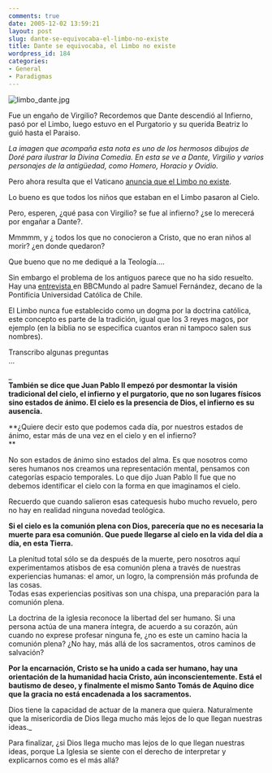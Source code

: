 ```yaml
---
comments: true
date: 2005-12-02 13:59:21
layout: post
slug: dante-se-equivocaba-el-limbo-no-existe
title: Dante se equivocaba, el Limbo no existe
wordpress_id: 184
categories:
- General
- Paradigmas
---
```


![limbo_dante.jpg](http://www.lnds.net/images/limbo_dante.jpg)

Fue un engaño de Virgilio? Recordemos que Dante descendió al Infierno, pasó por el Limbo, luego estuvo en el Purgatorio y su querida Beatriz lo guió hasta el Paraiso.

_La imagen que acompaña esta nota es uno de los hermosos dibujos de Doré para ilustrar la Divina Comedia. En esta se ve a Dante, Virgilio y varios personajes de la antigüedad, como Homero, Horacio y Ovidio._

Pero ahora resulta que el Vaticano [anuncia que el Limbo no existe](http://eltiempo.terra.com.co/vidadehoy/30denoviembrede2005/ARTICULO-WEB-_NOTA_INTERIOR-2634981.html).

Lo bueno es que todos los niños que estaban en el Limbo pasaron al Cielo.

Pero, esperen, ¿qué pasa con Virgilio? se fue al infierno? ¿se lo merecerá por engañar a Dante?.

Mmmmm, y ¿ todos los que no conocieron a Cristo, que no eran niños al morir? ¿en donde quedaron?

Que bueno que no me dediqué a la Teología....

Sin embargo el problema de los antiguos parece que no ha sido resuelto.  
Hay una [entrevista ](http://news.bbc.co.uk/hi/spanish/misc/newsid_4486000/4486152.stm)en BBCMundo al padre Samuel Fernández, decano de la Pontificia Universidad Católica de Chile.

El Limbo nunca fue establecido como un dogma por la doctrina católica, este concepto es parte de la tradición, igual que los 3 reyes magos, por ejemplo (en la biblia no se especifica cuantos eran ni tampoco salen sus nombres).

Transcribo algunas preguntas  
...  


_  
**También se dice que Juan Pablo II empezó por desmontar la visión tradicional del cielo, el infierno y el purgatorio, que no son lugares físicos sino estados de ánimo. El cielo es la presencia de Dios, el infierno es su ausencia.**

**¿Quiere decir esto que podemos cada día, por nuestros estados de ánimo, estar más de una vez en el cielo y en el infierno?   
**

No son estados de ánimo sino estados del alma. Es que nosotros como seres humanos nos creamos una representación mental, pensamos con categorías espacio temporales. Lo que dijo Juan Pablo II fue que no debemos identificar el cielo con la forma en que imaginamos el cielo.

Recuerdo que cuando salieron esas catequesis hubo mucho revuelo, pero no hay en realidad ninguna novedad teológica.

**Si el cielo es la comunión plena con Dios, parecería que no es necesaria la muerte para esa comunión. Que puede llegarse al cielo en la vida del día a día, en esta Tierra.**

La plenitud total sólo se da después de la muerte, pero nosotros aquí experimentamos atisbos de esa comunión plena a través de nuestras experiencias humanas: el amor, un logro, la comprensión más profunda de las cosas.   
Todas esas experiencias positivas son una chispa, una preparación para la comunión plena.

La doctrina de la iglesia reconoce la libertad del ser humano. Si una persona actúa de una manera íntegra, de acuerdo a su corazón, aún cuando no exprese profesar ninguna fe, ¿no es este un camino hacia la comunión plena? ¿No hay, más allá de los sacramentos, otros caminos de salvación?

**Por la encarnación, Cristo se ha unido a cada ser humano, hay una orientación de la humanidad hacia Cristo, aún inconscientemente. Está el bautismo de deseo, y finalmente el mismo Santo Tomás de Aquino dice que la gracia no está encadenada a los sacramentos.**

Dios tiene la capacidad de actuar de la manera que quiera. Naturalmente que la misericordia de Dios llega mucho más lejos de lo que llegan nuestras ideas._  


Para finalizar, ¿si Dios llega mucho mas lejos de lo que llegan nuestras ideas, porque La Iglesia se siente con el derecho de interpretar y explicarnos como es el más allá?



